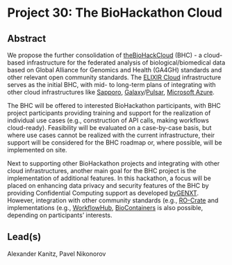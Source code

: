 # Project 30: The BioHackathon Cloud

## Abstract

We propose the further consolidation of [theBioHackCloud](https://biohack.cloud/) (BHC) - a cloud-based infrastructure for the federated analysis of biological/biomedical data based on Global Alliance for Genomics and Health (GA4GH) standards and other relevant open community standards. The [ELIXIR Cloud](https://elixir-cloud.dcc.sib.swiss/) infrastructure serves as the initial BHC, with mid- to long-term plans of integrating with other cloud infrastructures like [Sapporo](https://github.com/sapporo-wes/sapporo), [Galaxy](https://galaxyproject.org/)/[Pulsar](https://pulsar.readthedocs.io/en/latest/), [Microsoft Azure](https://github.com/microsoft/ga4gh-tes).

The BHC will be offered to interested BioHackathon participants, with BHC project participants providing training and support for the realization of individual use cases (e.g., construction of API calls, making workflows cloud-ready). Feasibility will be evaluated on a case-by-case basis, but where use cases cannot be realized with the current infrastructure, their support will be considered for the BHC roadmap or, where possible, will be implemented on site.

Next to supporting other BioHackathon projects and integrating with other cloud infrastructures, another main goal for the BHC project is the implementation of additional features. In this hackathon, a focus will be placed on enhancing data privacy and security features of the BHC by providing Confidential Computing support as developed [byGENXT](https://www.genxt.network/). However, integration with other community standards (e.g., [RO-Crate](https://www.researchobject.org/ro-crate/) and implementations (e.g., [WorkflowHub](https://workflowhub.eu/), [BioContainers](https://biocontainers.pro/) is also possible, depending on participants’ interests.

## Lead(s)

Alexander Kanitz, Pavel Nikonorov

